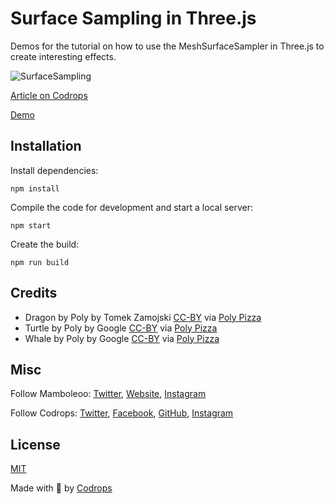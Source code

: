 # Surface Sampling in Three.js

Demos for the tutorial on how to use the MeshSurfaceSampler in Three.js to create interesting effects.

![SurfaceSampling](https://tympanus.net/codrops/wp-content/uploads/2021/08/SurfaceSampling_featured.jpg)

[Article on Codrops](https://tympanus.net/codrops/?p=56350)

[Demo](http://tympanus.net/Tutorials/SurfaceSampling/)


## Installation

Install dependencies:

```
npm install
```

Compile the code for development and start a local server:

```
npm start
```

Create the build:

```
npm run build
```

## Credits

- Dragon by Poly by Tomek Zamojski [CC-BY](https://creativecommons.org/licenses/by/3.0/) via [Poly Pizza](https://poly.pizza/m/5SgYrV6nhws)
- Turtle by Poly by Google [CC-BY](https://creativecommons.org/licenses/by/3.0/) via [Poly Pizza](https://poly.pizza/m/fklSEvGm1Q8)
- Whale by Poly by Google [CC-BY](https://creativecommons.org/licenses/by/3.0/) via [Poly Pizza](https://poly.pizza/m/15cXqVGk0jA)


## Misc

Follow Mamboleoo: [Twitter](https://twitter.com/Mamboleoo), [Website](https://www.mamboleoo.be/), [Instagram](http://instagram.com/)

Follow Codrops: [Twitter](http://www.twitter.com/codrops), [Facebook](http://www.facebook.com/codrops), [GitHub](https://github.com/codrops), [Instagram](https://www.instagram.com/codropsss/)

## License
[MIT](LICENSE)

Made with :blue_heart:  by [Codrops](http://www.codrops.com)






